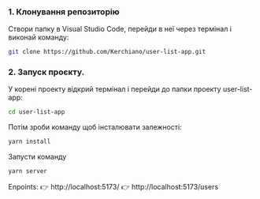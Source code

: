 ### 1. Клонування репозиторію

Створи папку в Visual Studio Code, перейди в неї через термінал і виконай команду:

```bash
git clone https://github.com/Kerchiano/user-list-app.git
```
### 2. Запуск проєкту.

У корені проекту відкрий термінал і перейди до папки проекту user-list-app:

```bash
cd user-list-app
```
Потім зроби команду щоб інсталювати залежності:
```bash
yarn install
```
Запусти команду
```bash
yarn server
```
Enpoints:
👉 http://localhost:5173/
👉 http://localhost:5173/users
